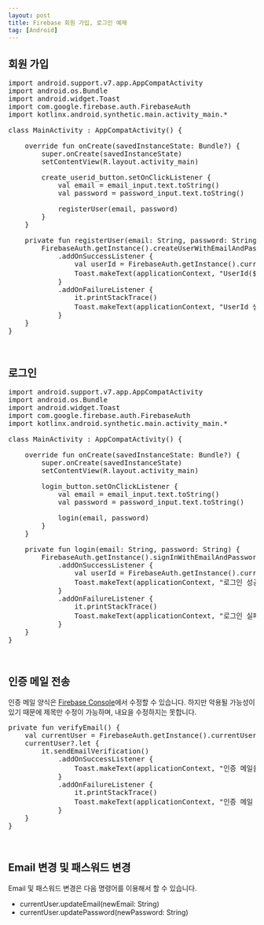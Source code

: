 ```yaml
---
layout: post
title: Firebase 회원 가입, 로그인 예제
tag: [Android]
---
```


## 회원 가입

<pre class="prettyprint">
import android.support.v7.app.AppCompatActivity
import android.os.Bundle
import android.widget.Toast
import com.google.firebase.auth.FirebaseAuth
import kotlinx.android.synthetic.main.activity_main.*

class MainActivity : AppCompatActivity() {

    override fun onCreate(savedInstanceState: Bundle?) {
        super.onCreate(savedInstanceState)
        setContentView(R.layout.activity_main)

        create_userid_button.setOnClickListener {
            val email = email_input.text.toString()
            val password = password_input.text.toString()

            registerUser(email, password)
        }
    }

    private fun registerUser(email: String, password: String) {
        FirebaseAuth.getInstance().createUserWithEmailAndPassword(email, password)
            .addOnSuccessListener {
                val userId = FirebaseAuth.getInstance().currentUser
                Toast.makeText(applicationContext, "UserId(${userId?.email}) 생성 성공", Toast.LENGTH_SHORT).show()
            }
            .addOnFailureListener {
                it.printStackTrace()
                Toast.makeText(applicationContext, "UserId 생성 실패(${it.message})", Toast.LENGTH_SHORT).show()
            }
    }
}
</pre>

<br>

## 로그인

<pre class="prettyprint">
import android.support.v7.app.AppCompatActivity
import android.os.Bundle
import android.widget.Toast
import com.google.firebase.auth.FirebaseAuth
import kotlinx.android.synthetic.main.activity_main.*

class MainActivity : AppCompatActivity() {

    override fun onCreate(savedInstanceState: Bundle?) {
        super.onCreate(savedInstanceState)
        setContentView(R.layout.activity_main)

        login_button.setOnClickListener {
            val email = email_input.text.toString()
            val password = password_input.text.toString()

            login(email, password)
        }
    }

    private fun login(email: String, password: String) {
        FirebaseAuth.getInstance().signInWithEmailAndPassword(email, password)
            .addOnSuccessListener {
                val userId = FirebaseAuth.getInstance().currentUser
                Toast.makeText(applicationContext, "로그인 성공", Toast.LENGTH_SHORT).show()
            }
            .addOnFailureListener {
                it.printStackTrace()
                Toast.makeText(applicationContext, "로그인 실패(${it.message})", Toast.LENGTH_SHORT).show()
            }
    }
}
</pre>

<br>

## 인증 메일 전송

인증 메일 양식은 [Firebase Console](https://console.firebase.google.com/)에서 수정할 수 있습니다.
하지만 악용될 가능성이 있기 때문에 제목만 수정이 가능하며, 내요을 수정하지는 못합니다.

<pre class="prettyprint">
private fun verifyEmail() {
    val currentUser = FirebaseAuth.getInstance().currentUser
    currentUser?.let {
        it.sendEmailVerification()
            .addOnSuccessListener {
                Toast.makeText(applicationContext, "인증 메일을 전송했습니다.", Toast.LENGTH_SHORT).show()
            }
            .addOnFailureListener {
                it.printStackTrace()
                Toast.makeText(applicationContext, "인증 메일 전송 실패(${it.message})", Toast.LENGTH_SHORT).show()
            }
    }
}
</pre>

<br>

## Email 변경 및 패스워드 변경

Email 및 패스워드 변경은 다음 명령어를 이용해서 할 수 있습니다.

* currentUser.updateEmail(newEmail: String)
* currentUser.updatePassword(newPassword: String)
